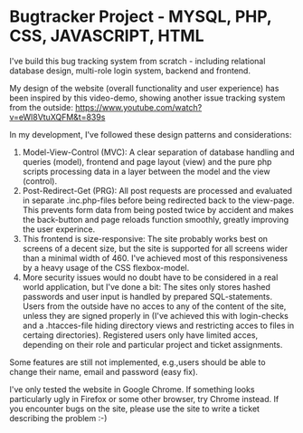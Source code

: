 # Bugtracker Project - MYSQL, PHP, CSS, JAVASCRIPT, HTML

I've build this bug tracking system from scratch - including relational database design, multi-role login system, backend and frontend.

My design of the website (overall functionality and user experience) has been inspired by this video-demo, showing another issue tracking system from the outside: https://www.youtube.com/watch?v=eWl8VtuXQFM&t=839s

In my development, I've followed these design patterns and considerations:

1. Model-View-Control (MVC): A clear separation of database handling and queries (model), frontend and page layout (view) and the pure php scripts processing data in a layer between the model and the view (control).
2. Post-Redirect-Get (PRG): All post requests are processed and evaluated in separate .inc.php-files before being redirected back to the view-page. This prevents form data from being posted twice by accident and makes the back-button and page reloads function smoothly, greatly improving the user experince.
3. This frontend is size-responsive: The site probably works best on screens of a decent size, but the site is supported for all screens wider than a minimal width of 460. I've achieved most of this responsiveness by a heavy usage of the CSS flexbox-model.
4. More security issues would no doubt have to be considered in a real world application, but I've done a bit: The sites only stores hashed passwords and user input is handled by prepared SQL-statements. Users from the outside have no acces to any of the content of the site, unless they are signed properly in (I've achieved this with login-checks and a .htacces-file hiding directory views and restricting acces to files in certaing directories). Registered users only have limited acces, depending on their role and particular project and ticket assignments.

Some features are still not implemented, e.g.,users should be able to change their name, email and password (easy fix).

I've only tested the website in Google Chrome. If something looks particularly ugly in Firefox or some other browser, try Chrome instead. If you encounter bugs on the site, please use the site to write a ticket describing the problem :-)
